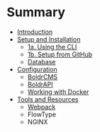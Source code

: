 # Summary

* [Introduction](README.md)
* [Setup and Installation](setup-install/getting-started.md)
  * [1a. Using the CLI](setup-install/using-the-cli.md)
  * [1b. Setup from GitHub](setup-install/setup-from-github.md)
  * [Database](setup-install/database.md)
* [Configuration](configuration/README.md)
  * [BoldrCMS](configuration/boldrcms.md)
  * [BoldrAPI](configuration/boldrapi.md)
  * [Working with Docker](configuration/configuring-webpack.md)
* [Tools and Resources](tools-and-resources.md)
  * [Webpack](tools-and-resources/webpack.md)
  * FlowType
  * NGINX

